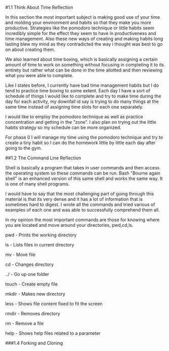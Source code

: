 #1.1 Think About Time Reflection

In this section the most important subject is making good use of your time and molding your environment and habits so that they make you more productive. Strategies like the pomodoro technique or little habits seem incredibly simple for the effect they seem to have in productiveness and time management. Also these new ways of creating and making habits long lasting blew my mind as they contradicted the way i thought was best to go on about creating them.

We also learned about time boxing, which is basically assigning a certain amount of time to work on something without focusing in completing it to its entirety but rather what can be done in the time allotted and then reviewing what you were able to complete.

Like I states before, I currently have bad time management habits but I do tend to practice time boxing to some extent. Each day I have a sort of schedule of things I would like to complete and try to make time during the day for each activity, my downfall id say is trying to do many things at the same time instead of assigning time slots for each one separately.

I would like to employ the pomodoro technique as well as practice concentration and getting in the “zone”. I also plan on trying out the little habits strategy so my schedule can be more organized.

For phase 0 I will manage my time using the pomodoro technique and try to create a tiny habit so I can do the homework little by little each day after going to the gym.

##1.2 The Command Line Reflection

Shell is basically a program that takes in user commands and then access the operating system so these commands can be run. Bash "Bourne again shell" is an enhanced version of this same shell and works the same way. It is one of many shell programs.

I would have to say that the most challenging part of going through this material is that its very dense and it has a lot of information that is sometimes hard to digest. I wrote all the commands and tried various of examples of each one and was able to successfully comprehend them all.

In my opinion the most important commands are those for knowing where you are located and move around your directories, pwd,cd,ls.

pwd - Prints the working directory

ls - Lists files in current directory

mv - Move file

cd - Changes directory

../ - Go up one folder

touch - Create empty file

mkdir - Makes new directory

less - Shows file content fixed to fit the screen

rmdir - Removes directory

rm - Remove a file

help - Shows help files related to a parameter

###1.4 Forking and Cloning